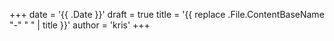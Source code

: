 +++
date = '{{ .Date }}'
draft = true
title = '{{ replace .File.ContentBaseName "-" " " | title }}'
author = 'kris'
+++

